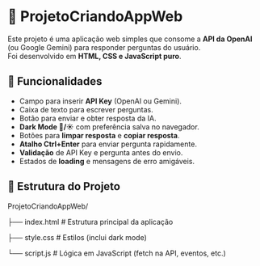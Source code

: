 # 🤖 ProjetoCriandoAppWeb

Este projeto é uma aplicação web simples que consome a **API da OpenAI** (ou Google Gemini) para responder perguntas do usuário.  
Foi desenvolvido em **HTML, CSS e JavaScript puro**.

## 🚀 Funcionalidades

- Campo para inserir **API Key** (OpenAI ou Gemini).  
- Caixa de texto para escrever perguntas.  
- Botão para enviar e obter resposta da IA.  
- **Dark Mode 🌙/☀️** com preferência salva no navegador.  
- Botões para **limpar resposta** e **copiar resposta**.  
- **Atalho Ctrl+Enter** para enviar pergunta rapidamente.  
- **Validação** de API Key e pergunta antes do envio.  
- Estados de **loading** e mensagens de erro amigáveis.

## 📂 Estrutura do Projeto

ProjetoCriandoAppWeb/

├── index.html # Estrutura principal da aplicação

├── style.css # Estilos (inclui dark mode)

└── script.js # Lógica em JavaScript (fetch na API, eventos, etc.)
